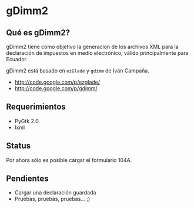 gDimm2
======

Qué es gDimm2?
--------------

gDimm2 tiene como objetivo la generacion de los archivos XML para la 
declaración de impuestos en medio electrónico, válido principalmente 
para Ecuador.

gDimm2 está basado en `ezGlade` y `gdimm` de Iván Campaña.

- http://code.google.com/p/ezglade/
- http://code.google.com/p/gdimm/

Requerimientos
--------------

- PyGtk 2.0
- lxml

Status
------

Por ahora sólo es posible cargar el formulario 104A.

Pendientes
----------

- Cargar una declaración guardada
- Pruebas, pruebas, pruebas... ;)


